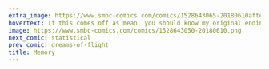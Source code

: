 ```yaml
---
extra_image: https://www.smbc-comics.com/comics/1528643065-20180610after.png
hovertext: If this comes off as mean, you should know my original ending just had them realizing that grampa was an idiot.
image: https://www.smbc-comics.com/comics/1528643050-20180610.png
next_comic: statistical
prev_comic: dreams-of-flight
title: Memory
---
```


